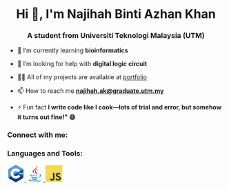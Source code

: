 <h1 align="center">Hi 👋, I'm Najihah Binti Azhan Khan</h1>
<h3 align="center">A student from Universiti Teknologi Malaysia (UTM)</h3>

- 🌱 I’m currently learning **bioinformatics**

- 🤝 I’m looking for help with **digital logic circuit**

- 👨‍💻 All of my projects are available at <a href="https://sites.google.com/graduate.utm.my/myprofile/pc-assembling">portfolio</a>

- 📫 How to reach me **najihah.ak@graduate.utm.my**

- ⚡ Fun fact **I write code like I cook—lots of trial and error, but somehow it turns out fine!" 😄**

<h3 align="left">Connect with me:</h3>
<p align="left">
</p>

<h3 align="left">Languages and Tools:</h3>
<p align="left"> <a href="https://www.w3schools.com/cpp/" target="_blank" rel="noreferrer"> <img src="https://raw.githubusercontent.com/devicons/devicon/master/icons/cplusplus/cplusplus-original.svg" alt="cplusplus" width="40" height="40"/> </a> <a href="https://www.java.com" target="_blank" rel="noreferrer"> <img src="https://raw.githubusercontent.com/devicons/devicon/master/icons/java/java-original.svg" alt="java" width="40" height="40"/> </a> <a href="https://developer.mozilla.org/en-US/docs/Web/JavaScript" target="_blank" rel="noreferrer"> <img src="https://raw.githubusercontent.com/devicons/devicon/master/icons/javascript/javascript-original.svg" alt="javascript" width="40" height="40"/> </a> </p>
